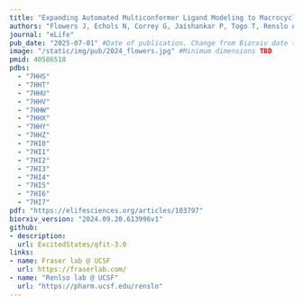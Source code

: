 ```yaml
---
title: "Expanding Automated Multiconformer Ligand Modeling to Macrocycles and Fragments"
authors: "Flowers J, Echols N, Correy G, Jaishankar P, Togo T, Renslo AR, van den Bedem H, Fraser JS, **Wankowicz SA**"
journal: "eLife" 
pub_date: "2025-07-01" #Date of publication. Change from Biorxiv date to Journal date once accepted
image: "/static/img/pub/2024_flowers.jpg" #Minimum dimensions TBD
pmid: 40586518
pdbs:
  - "7HHS"
  - "7HHT"
  - "7HHU"
  - "7HHV"
  - "7HHW"
  - "7HHX"
  - "7HHY"
  - "7HHZ"
  - "7HI0"
  - "7HI1"
  - "7HI2"
  - "7HI3"
  - "7HI4"
  - "7HI5"
  - "7HI6"
  - "7HI7" 
pdf: "https://elifesciences.org/articles/103797"
biorxiv_version: "2024.09.20.613996v1"
github:
- description: 
  url: ExcitedStates/qfit-3.0
links:
- name: Fraser lab @ UCSF
  url: https://fraserlab.com/
- name: "Renlso lab @ UCSF"
  url: "https://pharm.ucsf.edu/renslo"
---
```


